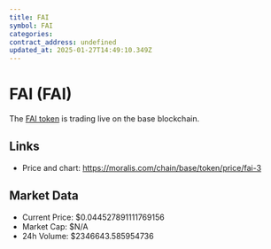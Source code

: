 ```yaml
---
title: FAI
symbol: FAI
categories: 
contract_address: undefined
updated_at: 2025-01-27T14:49:10.349Z
---
```


# FAI (FAI)
The [FAI token](https://moralis.com/chain/base/token/price/fai-3) is trading live on the base blockchain.

## Links
- Price and chart: https://moralis.com/chain/base/token/price/fai-3

## Market Data
- Current Price: $0.044527891111769156
- Market Cap: $N/A
- 24h Volume: $2346643.585954736

